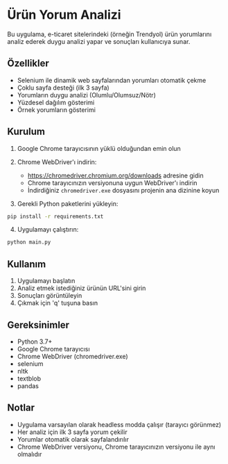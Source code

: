 # Ürün Yorum Analizi

Bu uygulama, e-ticaret sitelerindeki (örneğin Trendyol) ürün yorumlarını analiz ederek duygu analizi yapar ve sonuçları kullanıcıya sunar.

## Özellikler

- Selenium ile dinamik web sayfalarından yorumları otomatik çekme
- Çoklu sayfa desteği (ilk 3 sayfa)
- Yorumların duygu analizi (Olumlu/Olumsuz/Nötr)
- Yüzdesel dağılım gösterimi
- Örnek yorumların gösterimi

## Kurulum

1. Google Chrome tarayıcısının yüklü olduğundan emin olun

2. Chrome WebDriver'ı indirin:
   - https://chromedriver.chromium.org/downloads adresine gidin
   - Chrome tarayıcınızın versiyonuna uygun WebDriver'ı indirin
   - İndirdiğiniz `chromedriver.exe` dosyasını projenin ana dizinine koyun

3. Gerekli Python paketlerini yükleyin:
```bash
pip install -r requirements.txt
```

4. Uygulamayı çalıştırın:
```bash
python main.py
```

## Kullanım

1. Uygulamayı başlatın
2. Analiz etmek istediğiniz ürünün URL'sini girin
3. Sonuçları görüntüleyin
4. Çıkmak için 'q' tuşuna basın

## Gereksinimler

- Python 3.7+
- Google Chrome tarayıcısı
- Chrome WebDriver (chromedriver.exe)
- selenium
- nltk
- textblob
- pandas

## Notlar

- Uygulama varsayılan olarak headless modda çalışır (tarayıcı görünmez)
- Her analiz için ilk 3 sayfa yorum çekilir
- Yorumlar otomatik olarak sayfalandırılır
- Chrome WebDriver versiyonu, Chrome tarayıcınızın versiyonu ile aynı olmalıdır 